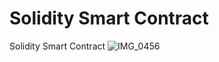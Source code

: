 # Solidity Smart Contract 
 Solidity Smart Contract 
![IMG_0456](https://github.com/Earendelxxvii/Solidity-Smart-Contract-/assets/134555406/eaf4358e-d304-4e69-baa7-82b29c97a632)
